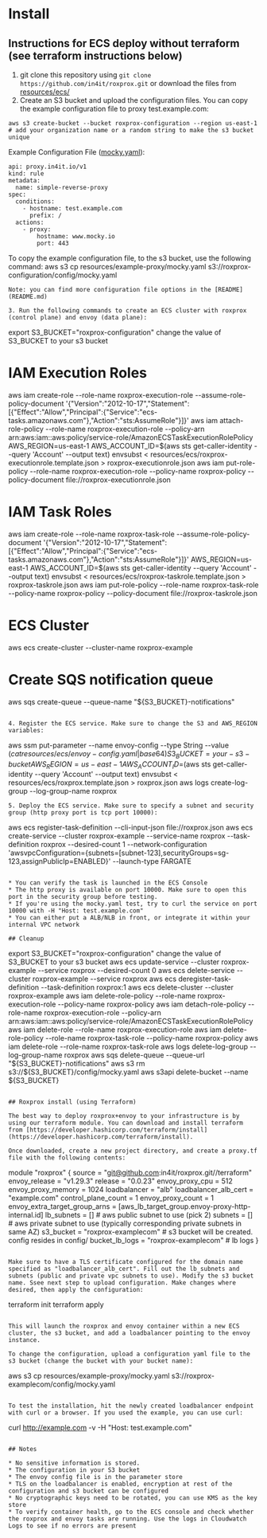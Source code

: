 # Install

## Instructions for ECS deploy without terraform (see terraform instructions below)
1. git clone this repository using `git clone https://github.com/in4it/roxprox.git` or download the files from [resources/ecs/](resources/ecs/)
2. Create an S3 bucket and upload the configuration files. You can copy the example configuration file to proxy test.example.com:
```
aws s3 create-bucket --bucket roxprox-configuration --region us-east-1 # add your organization name or a random string to make the s3 bucket unique
```
Example Configuration File ([mocky.yaml](resources/example-proxy/mocky.yaml)):
```
api: proxy.in4it.io/v1
kind: rule
metadata:
  name: simple-reverse-proxy
spec:
  conditions:
    - hostname: test.example.com
      prefix: /
  actions:
    - proxy:
        hostname: www.mocky.io
        port: 443
```
To copy the example configuration file, to the s3 bucket, use the following command:
aws s3 cp resources/example-proxy/mocky.yaml s3://roxprox-configuration/config/mocky.yaml
```
Note: you can find more configuration file options in the [README](README.md) 

3. Run the following commands to create an ECS cluster with roxprox (control plane) and envoy (data plane):

```
export S3_BUCKET="roxprox-configuration" change the value of S3_BUCKET to your s3 bucket
# IAM Execution Roles
aws iam create-role --role-name roxprox-execution-role --assume-role-policy-document '{"Version":"2012-10-17","Statement":[{"Effect":"Allow","Principal":{"Service":"ecs-tasks.amazonaws.com"},"Action":"sts:AssumeRole"}]}'
aws iam attach-role-policy --role-name roxprox-execution-role --policy-arn arn:aws:iam::aws:policy/service-role/AmazonECSTaskExecutionRolePolicy
AWS_REGION=us-east-1 AWS_ACCOUNT_ID=$(aws sts get-caller-identity --query 'Account' --output text) envsubst < resources/ecs/roxprox-executionrole.template.json > roxprox-executionrole.json
aws iam put-role-policy --role-name roxprox-execution-role --policy-name roxprox-policy --policy-document file://roxprox-executionrole.json
# IAM Task Roles
aws iam create-role --role-name roxprox-task-role --assume-role-policy-document '{"Version":"2012-10-17","Statement":[{"Effect":"Allow","Principal":{"Service":"ecs-tasks.amazonaws.com"},"Action":"sts:AssumeRole"}]}'
AWS_REGION=us-east-1 AWS_ACCOUNT_ID=$(aws sts get-caller-identity --query 'Account' --output text) envsubst < resources/ecs/roxprox-taskrole.template.json > roxprox-taskrole.json 
aws iam put-role-policy --role-name roxprox-task-role --policy-name roxprox-policy --policy-document file://roxprox-taskrole.json
# ECS Cluster
aws ecs create-cluster --cluster-name roxprox-example
# Create SQS notification queue
aws sqs create-queue --queue-name "${S3_BUCKET}-notifications"
```

4. Register the ECS service. Make sure to change the S3 and AWS_REGION variables:
```
aws ssm put-parameter --name envoy-config --type String --value $(cat resources/ecs/envoy-config.yaml |base64)
S3_BUCKET=your-s3-bucket AWS_REGION=us-east-1 AWS_ACCOUNT_ID=$(aws sts get-caller-identity --query 'Account' --output text) envsubst < resources/ecs/roxprox.template.json > roxprox.json
aws logs create-log-group --log-group-name roxprox
```
5. Deploy the ECS service. Make sure to specify a subnet and security group (http proxy port is tcp port 10000):

```
aws ecs register-task-definition --cli-input-json file://roxprox.json
aws ecs create-service --cluster roxprox-example --service-name roxprox --task-definition roxprox --desired-count 1 --network-configuration 'awsvpcConfiguration={subnets=[subnet-123],securityGroups=sg-123,assignPublicIp=ENABLED}' --launch-type FARGATE
```

* You can verify the task is launched in the ECS Console
* The http proxy is available on port 10000. Make sure to open this port in the security group before testing.
* If you're using the mocky.yaml test, try to curl the service on port 10000 with -H "Host: test.example.com"
* You can either put a ALB/NLB in front, or integrate it within your internal VPC network 

## Cleanup
```
export S3_BUCKET="roxprox-configuration" change the value of S3_BUCKET to your s3 bucket
aws ecs update-service --cluster roxprox-example --service roxprox --desired-count 0
aws ecs delete-service --cluster roxprox-example --service roxprox
aws ecs deregister-task-definition --task-definition roxprox:1
aws ecs delete-cluster --cluster roxprox-example
aws iam delete-role-policy --role-name roxprox-execution-role --policy-name roxprox-policy
aws iam detach-role-policy --role-name roxprox-execution-role --policy-arn arn:aws:iam::aws:policy/service-role/AmazonECSTaskExecutionRolePolicy
aws iam delete-role --role-name roxprox-execution-role
aws iam delete-role-policy --role-name roxprox-task-role --policy-name roxprox-policy
aws iam delete-role --role-name roxprox-task-role
aws logs delete-log-group --log-group-name roxprox
aws sqs delete-queue --queue-url "${S3_BUCKET}-notifications"
aws s3 rm s3://${S3_BUCKET}/config/mocky.yaml
aws s3api delete-bucket --name ${S3_BUCKET}
```

## Roxprox install (using Terraform)

The best way to deploy roxprox+envoy to your infrastructure is by using our terraform module. You can download and install terraform from [https://developer.hashicorp.com/terraform/install](https://developer.hashicorp.com/terraform/install).

Once downloaded, create a new project directory, and create a proxy.tf file with the following contents:
```
module "roxprox" {
  source                          = "git@github.com:in4it/roxprox.git//terraform"
  envoy_release                   = "v1.29.3"
  release                         = "0.0.23"
  envoy_proxy_cpu                 = 512
  envoy_proxy_memory              = 1024
  loadbalancer                    = "alb"
  loadbalancer_alb_cert           = "example.com"
  control_plane_count             = 1
  envoy_proxy_count               = 1
  envoy_extra_target_group_arns   = [aws_lb_target_group.envoy-proxy-http-internal.id]
  lb_subnets                      = []    # aws public subnet to use (pick 2)
  subnets                         = []    # aws private subnet to use (typically corresponding private subnets in same AZ)
  s3_bucket                       = "roxprox-examplecom" # s3 bucket will be created. config resides in config/
  bucket_lb_logs                  = "roxprox-examplecom" # lb logs
}
```

Make sure to have a TLS certificate configured for the domain name specified as "loadbalancer_alb_cert". Fill out the lb_subnets and subnets (public and private vpc subnets to use). Modify the s3 bucket name. Ssee next step to upload configuration. Make changes where desired, then apply the configuration:

```
terraform init
terraform apply
```

This will launch the roxprox and envoy container within a new ECS cluster, the s3 bucket, and add a loadbalancer pointing to the envoy instance.

To change the configuration, upload a configuration yaml file to the s3 bucket (change the bucket with your bucket name):
```
aws s3 cp resources/example-proxy/mocky.yaml s3://roxprox-examplecom/config/mocky.yaml
```

To test the installation, hit the newly created loadbalancer endpoint with curl or a browser. If you used the example, you can use curl:
```
curl http://example.com -v -H "Host: test.example.com"
```

## Notes

* No sensitive information is stored.
* The configuration in your S3 bucket
* The envoy config file is in the parameter store
* TLS on the loadbalancer is enabled, encryption at rest of the configuration and s3 bucket can be configured
* No cryptographic keys need to be rotated, you can use KMS as the key store
* To verify container health, go to the ECS console and check whether the roxprox and envoy tasks are running. Use the logs in Cloudwatch Logs to see if no errors are present